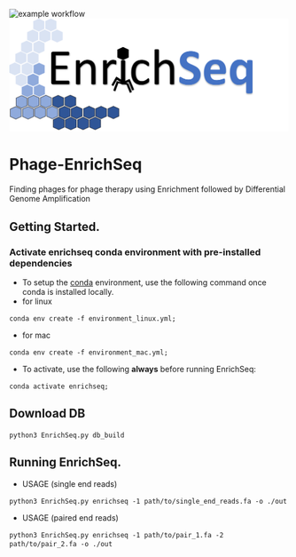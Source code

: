 ![example workflow](https://github.com/Dreycey/Phage-EnrichSeq/actions/workflows/github_actions.yml/badge.svg)
![EnrichSeq](figures/EnrichSeq-LOGO.png)

# Phage-EnrichSeq
Finding phages for phage therapy using Enrichment followed by Differential Genome Amplification

## Getting Started.
### Activate enrichseq conda environment with pre-installed dependencies
* To setup the [conda](https://docs.conda.io/en/latest/miniconda.html) environment, use the following command once conda is installed locally.
* for linux
```
conda env create -f environment_linux.yml;
```
* for mac
```
conda env create -f environment_mac.yml;
```
* To activate, use the following **always** before running EnrichSeq:
```
conda activate enrichseq;
```

## Download DB
```
python3 EnrichSeq.py db_build
```


## Running EnrichSeq.
* USAGE (single end reads)
```
python3 EnrichSeq.py enrichseq -1 path/to/single_end_reads.fa -o ./out
```

* USAGE (paired end reads)
```
python3 EnrichSeq.py enrichseq -1 path/to/pair_1.fa -2 path/to/pair_2.fa -o ./out
```
